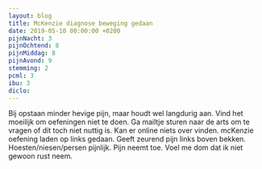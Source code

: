 ```yaml
---
layout: blog
title: McKenzie diagnose beweging gedaan
date: 2019-05-10 00:00:00 +0200
pijnNacht: 3
pijnOchtend: 8
pijnMiddag: 8
pijnAvond: 9
stemming: 2
pcml: 3
ibu: 3
diclo: 
---
```


Bij opstaan minder hevige pijn, maar houdt wel langdurig aan. Vind het moeilijk om oefeningen niet te doen. Ga mailtje sturen naar de arts om te vragen of dit toch niet nuttig is. Kan er online niets over vinden. mcKenzie oefening laden op links gedaan. Geeft zeurend pijn links boven bekken. Hoesten/niesen/persen pijnlijk. Pijn neemt toe. Voel me dom dat ik niet gewoon rust neem.

